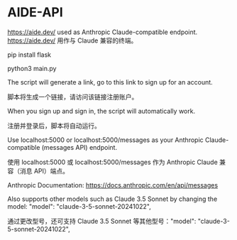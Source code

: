 # AIDE-API
https://aide.dev/ used as Anthropic Claude-compatible endpoint. 
https://aide.dev/ 用作与 Claude 兼容的终端。

pip install flask

python3 main.py

The script will generate a link, go to this link to sign up for an account.

脚本将生成一个链接，请访问该链接注册账户。

When you sign up and sign in, the script will automatically work.

注册并登录后，脚本将自动运行。

Use localhost:5000 or localhost:5000/messages as your Anthropic Claude-compatible (messages API) endpoint.

使用 localhost:5000 或 localhost:5000/messages 作为 Anthropic Claude 兼容（消息 API）端点。

Anthropic Documentation: https://docs.anthropic.com/en/api/messages

Also supports other models such as Claude 3.5 Sonnet by changing the model: "model": "claude-3-5-sonnet-20241022",

通过更改型号，还可支持 Claude 3.5 Sonnet 等其他型号："model": "claude-3-5-sonnet-20241022",

